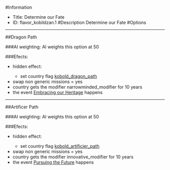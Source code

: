#Information
 - Title: Determine our Fate
 - ID: flavor_kobildzan.1
#Description
Determine our Fate
#Options

___
##Dragon Path

###AI weighting:
AI weights this option at 50


###Efects:<ul><li>hidden effect:</li><ul><li>set country flag [kobold_dragon_path](../flags/kobold_dragon_path.md)</li></ul><li>swap non generic missions = yes</li><li>country gets the modifier narrowminded_modifier for 10 years</li><li>the event [Embracing our Heritage](../events/embracing_our_heritage.md) happens</li></ul>

___
##Artificer Path

###AI weighting:
AI weights this option at 50


###Efects:<ul><li>hidden effect:</li><ul><li>set country flag [kobold_artificier_path](../flags/kobold_artificier_path.md)</li></ul><li>swap non generic missions = yes</li><li>country gets the modifier innovative_modifier for 10 years</li><li>the event [Pursuing the Future](../events/pursuing_the_future.md) happens</li></ul>
